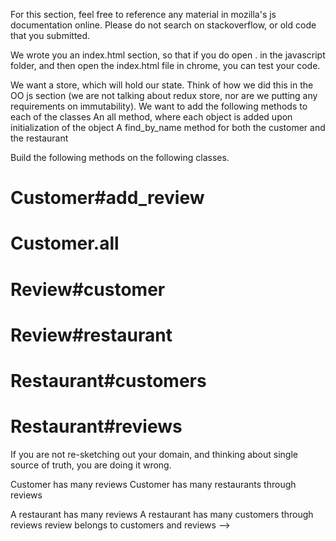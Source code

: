 For this section, feel free to reference any material in mozilla's js documentation online.  Please do not search on stackoverflow, or old code that you submitted.

We wrote you an index.html section, so that if you do open . in the javascript folder, and then open the index.html file in chrome, you can test your code.


We want a store, which will hold our state.  Think of how we did this in the OO js section (we are not talking about redux store, nor are we putting any requirements on immutability).
We want to add the following methods to each of the classes
An all method, where each object is added upon initialization of the object
A find_by_name method for both the customer and the restaurant

Build the following methods on the following classes.

  # Customer#add_review

  # Customer.all

  # Review#customer
  # Review#restaurant

  # Restaurant#customers
  # Restaurant#reviews

If you are not re-sketching out your domain, and thinking about single source of truth,
you are doing it wrong.

Customer has many reviews
Customer has many restaurants through reviews

A restaurant has many reviews
A restaurant has many customers through reviews
review belongs to customers and reviews -->
